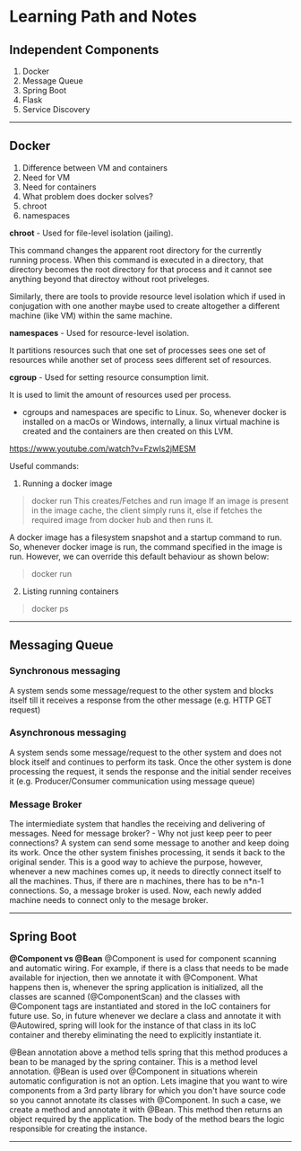 # Learning Path and Notes

## Independent Components

1. Docker
2. Message Queue
3. Spring Boot
4. Flask
5. Service Discovery

---

## Docker

1. Difference between VM and containers
2. Need for VM
3. Need for containers
4. What problem does docker solves?
5. chroot
6. namespaces

**chroot** - Used for file-level isolation (jailing).

This command changes the apparent root directory for the currently running process. When this command is executed in a directory, that directory becomes the root directory for that process and it cannot see anything beyond that directoy without root priveleges.

Similarly, there are tools to provide resource level isolation which if used in conjugation with one another maybe used to create altogether a different machine (like VM) within the same machine.

**namespaces** - Used for resource-level isolation.

It partitions resources such that one set of processes sees one set of resources while another set of process sees different set of resources.

**cgroup** - Used for setting resource consumption limit.

It is used to limit the amount of resources used per process.

* cgroups and namespaces are specific to Linux. So, whenever docker is installed on a macOs or Windows, internally, a linux virtual machine is created and the containers are then created on this LVM.

https://www.youtube.com/watch?v=FzwIs2jMESM

Useful commands:

1. Running a docker image
> docker run <docker image>
This creates/Fetches and run image
If an image is present in the image cache, the client simply runs it, else if fetches the required image from docker hub and then runs it.

A docker image has a filesystem snapshot and a startup command to run. So, whenever docker image is run, the command specified in the image is run. However, we can override this default behaviour as shown below:

> docker run <docker image> <overriding command>

2. Listing running containers
> docker ps
---

## Messaging Queue

### Synchronous messaging

A system sends some message/request to the other system and blocks itself till it receives a response from the other message (e.g. HTTP GET request)

### Asynchronous messaging

A system sends some message/request to the other system and does not block itself and continues to perform its task. Once the other system is done processing the request, it sends the response and the initial sender receives it (e.g. Producer/Consumer communication using message queue)

### Message Broker

The intermiediate system that handles the receiving and delivering of messages. Need for message broker? - Why not just keep peer to peer connections? A system can send some message to another and keep doing its work. Once the other system finishes processing, it sends it back to the  original sender.  This is a good way to achieve the purpose, however, whenever a new machines comes up, it needs to directly connect itself to all the machines. Thus, if there are n machines, there has to be n*n-1 connections. So, a message broker is used. Now, each newly added machine needs to connect only to the mesage broker.

---

## Spring Boot

**@Component vs @Bean**
@Component is used for component scanning and automatic wiring. For example, if there is a class that needs to be made available for injection, then we annotate it with @Component. What happens then is, whenever the spring application is initialized, all the classes are scanned (@ComponentScan) and the classes with @Component tags are instantiated and stored in the IoC containers for future use. So, in future whenever we declare a class and annotate it with @Autowired, spring will look for the instance of that class in its IoC container and thereby eliminating the need to explicitly instantiate it.

@Bean annotation above a method tells spring that this method produces a bean to be managed by the spring container. This is a method level annotation. @Bean is used over @Component in situations wherein automatic configuration is not an option. Lets imagine that you want to wire components from a 3rd party library for which you don't have source code so you cannot annotate its classes with @Component. In such a case, we create a method and annotate it with @Bean. This method then returns an object required by the application. The body of the method bears the logic responsible for creating the instance.

---
